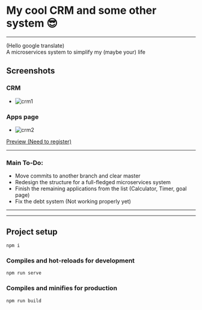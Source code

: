 # My cool CRM and some other system 😎

***
(Hello google translate)  
A microservices system to simplify my (maybe your) life

## Screenshots

### CRM  
* ![crm1](https://user-images.githubusercontent.com/55142008/103711481-f957ba00-4fd0-11eb-88ce-178d9ccc77bd.PNG) 

### Apps page  
* ![crm2](https://user-images.githubusercontent.com/55142008/103711482-fa88e700-4fd0-11eb-835e-58b0e44b518c.png)

[Preview (Need to register)](https://my-cool-crm.web.app/)

***
### Main To-Do:
*  Move commits to another branch and clear master
*  Redesign the structure for a full-fledged microservices system
*  Finish the remaining applications from the list (Calculator, Timer, goal page) 
*  Fix the debt system (Not working properly yet)

***

***

## Project setup
```
npm i
```

### Compiles and hot-reloads for development
```
npm run serve
```

### Compiles and minifies for production
```
npm run build
```


